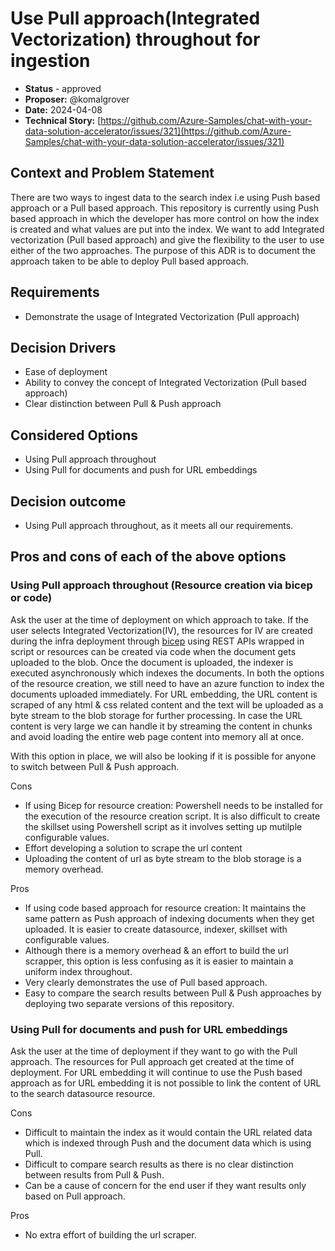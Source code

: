 # Use Pull approach(Integrated Vectorization) throughout for ingestion

* **Status** - approved
* **Proposer:** @komalgrover
* **Date:** 2024-04-08
* **Technical Story:** [https://github.com/Azure-Samples/chat-with-your-data-solution-accelerator/issues/321](https://github.com/Azure-Samples/chat-with-your-data-solution-accelerator/issues/321)

## Context and Problem Statement

There are two ways to ingest data to the search index i.e using Push based approach or a Pull based approach. This repository is currently using Push based approach in which the developer has more control on how the index is created and what values are put into the index.
We want to add Integrated vectorization (Pull based approach) and give the flexibility to the user to use either of the two approaches. The purpose of this ADR is to document the approach taken to be able to deploy Pull based approach.

## Requirements
* Demonstrate the usage of Integrated Vectorization (Pull approach)

## Decision Drivers
* Ease of deployment
* Ability to convey the concept of Integrated Vectorization (Pull based approach)
* Clear distinction between Pull & Push approach

## Considered Options
* Using Pull approach throughout
* Using Pull for documents and push for URL embeddings

## Decision outcome
* Using Pull approach throughout, as it meets all our requirements.

## Pros and cons of each of the above options

### Using Pull approach throughout (Resource creation via bicep or code)

Ask the user at the time of deployment on which approach to take. If the user selects Integrated Vectorization(IV), the resources for IV are created during the infra deployment through [bicep](https://learn.microsoft.com/en-us/azure/search/search-get-started-bicep?tabs=CLI) using REST APIs wrapped in script or resources can be created via code when the document gets uploaded to the blob. Once the document is uploaded, the indexer is executed asynchronously which indexes the documents.
In both the options of the resource creation, we still need to have an azure function to index the documents uploaded immediately.
For URL embedding, the URL content is scraped of any html & css related content and the text will be uploaded as a byte stream to the blob storage for further processing. In case the URL content is very large we can handle it by streaming the content in chunks and avoid loading the entire web page content into memory all at once.

With this option in place, we will also be looking if it is possible for anyone to switch between Pull & Push approach.

Cons
* If using Bicep for resource creation: Powershell needs to be installed for the execution of the resource creation script. It is also difficult to create the skillset using Powershell script as it involves setting up mutilple configurable values.
* Effort developing a solution to scrape the url content
* Uploading the content of url as byte stream to the blob storage is a memory overhead.

Pros
* If using code based approach for resource creation: It maintains the same pattern as Push approach of indexing documents when they get uploaded. It is easier to create datasource, indexer, skillset with configurable values.
* Although there is a memory overhead & an effort to build the url scrapper, this option is less confusing as it is easier to maintain a uniform index throughout.
* Very clearly demonstrates the use of Pull based approach.
* Easy to compare the search results between Pull & Push approaches by deploying two separate versions of this repository.

### Using Pull for documents and push for URL embeddings

Ask the user at the time of deployment if they want to go with the Pull approach. The resources for Pull approach get created at the time of deployment. For URL embedding it will continue to use the Push based approach as for URL embedding it is not possible to link the content of URL to the search datasource resource.

Cons
* Difficult to maintain the index as it would contain the URL related data which is indexed through Push and the document data which is using Pull.
* Difficult to compare search results as there is no clear distinction between results from Pull & Push.
* Can be a cause of concern for the end user if they want results only based on Pull approach.

Pros
* No extra effort of building the url scraper.
